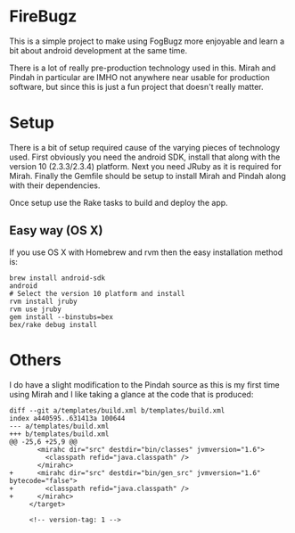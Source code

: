 FireBugz
========

This is a simple project to make using FogBugz more enjoyable and learn a bit
about android development at the same time.

There is a lot of really pre-production technology used in this.  Mirah and
Pindah in particular are IMHO not anywhere near usable for production software,
but since this is just a fun project that doesn't really matter.

Setup
=====

There is a bit of setup required cause of the varying pieces of technology
used.  First obviously you need the android SDK, install that along with the
version 10 (2.3.3/2.3.4) platform.  Next you need JRuby as it is required for
Mirah.  Finally the Gemfile should be setup to install Mirah and Pindah along
with their dependencies.

Once setup use the Rake tasks to build and deploy the app.

Easy way (OS X)
---------------

If you use OS X with Homebrew and rvm then the easy installation method is:

    brew install android-sdk
    android
    # Select the version 10 platform and install
    rvm install jruby
    rvm use jruby
    gem install --binstubs=bex
    bex/rake debug install

Others
======

I do have a slight modification to the Pindah source as this is my first time
using Mirah and I like taking a glance at the code that is produced:


    diff --git a/templates/build.xml b/templates/build.xml
    index a440595..631413a 100644
    --- a/templates/build.xml
    +++ b/templates/build.xml
    @@ -25,6 +25,9 @@
           <mirahc dir="src" destdir="bin/classes" jvmversion="1.6">
             <classpath refid="java.classpath" />
           </mirahc>
    +      <mirahc dir="src" destdir="bin/gen_src" jvmversion="1.6" bytecode="false">
    +        <classpath refid="java.classpath" />
    +      </mirahc>
         </target>
     
         <!-- version-tag: 1 -->

